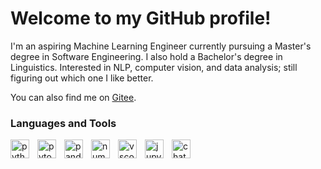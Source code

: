 # Welcome to my GitHub profile!

I'm an aspiring Machine Learning Engineer currently pursuing a Master's degree in Software Engineering. I also hold a Bachelor's degree in Linguistics. Interested in NLP, computer vision, and data analysis; still figuring out which one I like better.

You can also find me on <a href="https://gitee.com/malymary" title="gitee">Gitee</a>.

### Languages and Tools

<a href="https://www.python.org/" title="Python">
<img align="left" alt="python" width="30px" style="padding-right:10px;"
src="https://cdn.jsdelivr.net/gh/devicons/devicon/icons/python/python-original.svg" />
</a>

<a href="https://pytorch.org/" title="PyTorch">
<img align="left" alt="pytorch" width="30px" style="padding-right:10px;" src="https://cdn.jsdelivr.net/gh/devicons/devicon/icons/pytorch/pytorch-original.svg"/>
</a>

<a href="https://pandas.pydata.org/" title="Pandas">
<img align="left" alt="pandas" width="30px" style="padding-right:10px;"
src="https://cdn.jsdelivr.net/gh/devicons/devicon/icons/pandas/pandas-original.svg"/>
</a>

<a href="https://numpy.org/" title="NumPy">
<img align="left" alt="numpy" width="30px" style="padding-right:10px;"
src="https://cdn.jsdelivr.net/gh/devicons/devicon/icons/numpy/numpy-original.svg"/>
</a>

<a href="https://code.visualstudio.com/" title="Visual Studio">
<img align="left" alt="vscode" width="30px" style="padding-right:10px;"
src="https://cdn.jsdelivr.net/gh/devicons/devicon/icons/vscode/vscode-original.svg"/>
</a>

<a href="https://jupyter.org/" title="Jupyter">
<img align="left" alt="jupyter" width="30px" style="padding-right:10px;" src="https://cdn.jsdelivr.net/gh/devicons/devicon/icons/jupyter/jupyter-original.svg"/>
</a>

<a href="https://openai.com/blog/chatgpt" title="ChatGPT">
<img align="left" alt="chatgpt" width="30px" style="padding-right:10px;" src="https://upload.wikimedia.org/wikipedia/commons/0/04/ChatGPT_logo.svg"/>
</a>

<br />
